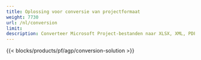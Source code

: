 ```yaml
---
title: Oplossing voor conversie van projectformaat 
weight: 7730
url: /nl/conversion
limit: 
description: Converteer Microsoft Project-bestanden naar XLSX, XML, PDF, JPEG, PNG, BMP, TIFF, SVG, TXT en HTML
---
```


{{< blocks/products/pf/agp/conversion-solution >}} 